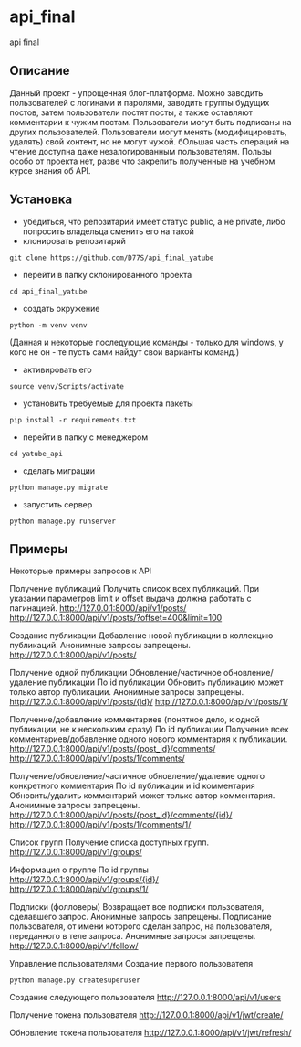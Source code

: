 # api_final
api final

## Описание
Данный проект - упрощенная блог-платформа. Можно заводить пользователей с логинами и паролями, заводить группы будущих постов, затем пользователи постят посты, а также оставляют комментарии к чужим постам. Пользователи могут быть подписаны на других пользователей. Пользователи могут менять (модифицировать, удалять) свой контент, но не могут чужой. бОльшая часть операций на чтение доступна даже незалогированным пользователям.
Пользы особо от проекта нет, разве что закрепить полученные на учебном курсе знания об API.

## Установка
- убедиться, что репозитарий имеет статус public, а не private, либо попросить владельца сменить его на такой
- клонировать репозитарий
```
git clone https://github.com/D77S/api_final_yatube
```
- перейти в папку склонированного проекта
```
cd api_final_yatube
```
- создать окружение
```
python -m venv venv
```
(Данная и некоторые последующие команды - только для windows, у кого не он - те пусть сами найдут свои варианты команд.)
- активировать его
```
source venv/Scripts/activate
```
- установить требуемые для проекта пакеты
```
pip install -r requirements.txt
```
- перейти в папку с менеджером
```
cd yatube_api
```
- сделать миграции
```
python manage.py migrate
```
- запустить сервер
```
python manage.py runserver
```

## Примеры
Некоторые примеры запросов к API

Получение публикаций
Получить список всех публикаций. При указании параметров limit и offset выдача должна работать с пагинацией.
http://127.0.0.1:8000/api/v1/posts/
http://127.0.0.1:8000/api/v1/posts/?offset=400&limit=100

Создание публикации
Добавление новой публикации в коллекцию публикаций. Анонимные запросы запрещены.
http://127.0.0.1:8000/api/v1/posts/

Получение одной публикации
Обновление/частичное обновление/удаление публикации
По id публикации
Обновить публикацию может только автор публикации. Анонимные запросы запрещены.
http://127.0.0.1:8000/api/v1/posts/{id}/
http://127.0.0.1:8000/api/v1/posts/1/

Получение/добавление комментариев (понятное дело, к одной публикации, не к нескольким сразу)
По id публикации
Получение всех комментариев/добавление одного нового комментария к публикации.
http://127.0.0.1:8000/api/v1/posts/{post_id}/comments/
http://127.0.0.1:8000/api/v1/posts/1/comments/

Получение/обновление/частичное обновление/удаление одного конкретного комментария
По id публикации и id комментария
Обновить/удалить комментарий может только автор комментария. Анонимные запросы запрещены.
http://127.0.0.1:8000/api/v1/posts/{post_id}/comments/{id}/
http://127.0.0.1:8000/api/v1/posts/1/comments/1/

Список групп
Получение списка доступных групп.
http://127.0.0.1:8000/api/v1/groups/

Информация о группе
По id группы
http://127.0.0.1:8000/api/v1/groups/{id}/
http://127.0.0.1:8000/api/v1/groups/1/

Подписки (фолловеры)
Возвращает все подписки пользователя, сделавшего запрос. Анонимные запросы запрещены.
Подписание пользователя, от имени которого сделан запрос, на пользователя, переданного в теле запроса. Анонимные запросы запрещены.
http://127.0.0.1:8000/api/v1/follow/

Управление пользователями
Создание первого пользователя
```
python manage.py createsuperuser
```

Создание следующего пользователя
http://127.0.0.1:8000/api/v1/users

Получение токена пользователя
http://127.0.0.1:8000/api/v1/jwt/create/

Обновление токена пользователя
http://127.0.0.1:8000/api/v1/jwt/refresh/
